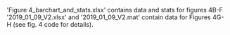 'Figure 4_barchart_and_stats.xlsx' contains data and stats for figures 4B-F
'2019_01_09_V2.xlsx' and '2019_01_09_V2.mat' contain data for Figures 4G-H (see fig. 4 code for details).